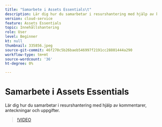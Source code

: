 ```yaml
---
title: "Samarbete i Assets Essentials\t"
description: Lär dig hur du samarbetar i resurshantering med hjälp av kommentarer, anteckningar och uppgifter.
version: cloud-service
feature: Assets Essentials
topic: Innehållshantering
role: User
level: Beginner
kt: null
thumbnail: 335856.jpeg
source-git-commit: 46f270c5b26baeb546997f2191cc28801444a290
workflow-type: tm+mt
source-wordcount: '36'
ht-degree: 0%

---
```



# Samarbete i Assets Essentials

Lär dig hur du samarbetar i resurshantering med hjälp av kommentarer, anteckningar och uppgifter.

>[!VIDEO](https://video.tv.adobe.com/v/335856/?quality=12&learn=on)
